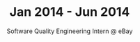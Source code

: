 ---
layout: null
title: Jan 2014 - Jun 2014
subtitle: Software Quality Engineering Intern @ eBay
image: "img/timeline/ebay.png"
---